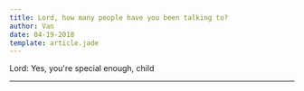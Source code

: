 ```yaml
---
title: Lord, how many people have you been talking to?
author: Van
date: 04-19-2018
template: article.jade
---
```


Lord: Yes, you're special enough, child

---







